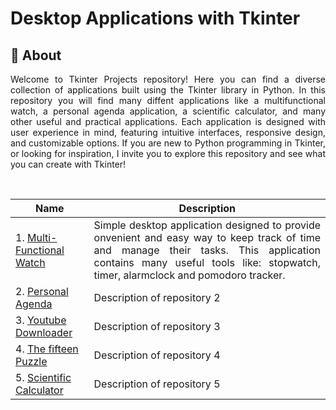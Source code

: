 # Desktop Applications with Tkinter
## 📄 About 

<p align = 'justify'>
Welcome to Tkinter Projects repository! Here you can find a diverse collection of applications built using the Tkinter library in Python. In this repository you will find many diffent applications like a multifunctional watch, a personal agenda application, a scientific calculator, and many other useful and practical applications. Each application is designed with user experience in mind, featuring intuitive interfaces, responsive design, and customizable options. If you are new to Python programming in Tkinter, or looking for inspiration, I invite you to explore this repository and see what you can create with Tkinter!
</p>

<br>

<div align='center'>
<table>
	<thead>
		<tr>
			<th>Name</th>
			<th>Description</th>
		</tr>
	</thead>
	<tbody>
		<tr>
			<td>1.
          			<a href="https://github.com/saulTejeda117/Tkinter-Projects/tree/main/projects/Multi-Fuctional-Watch">
            				Multi-Functional Watch
          			</a>
        		</td>
			<td align='justify'>
				Simple desktop application designed to provide onvenient and easy way to keep track of time and manage their tasks. This application contains many useful tools like: stopwatch, timer, alarmclock and pomodoro tracker.
        		</td>
			</tr>
			<tr>
				<td>2.
          <a href="https://github.com/saulTejeda117/Tkinter-Projects/tree/main/projects/Personal-Agenda">
            Personal Agenda
          </a>
        </td>
				<td>Description of repository 2</td>
			</tr>
			<tr>
				<td>3.
          <a href="https://github.com/saulTejeda117/Tkinter-Projects/tree/main/projects/YouTube-Downloader-main">
            Youtube Downloader
          </a>
        </td>
				<td>Description of repository 3</td>
			</tr>
			<!-- Add more rows as needed -->
      <tr>
				<td>4.
          <a href="https://github.com/saulTejeda117/Tkinter-Projects/tree/main/projects/Numeric-Puzzle">
            The fifteen Puzzle
          </a>
        </td>
				<td>Description of repository 4</td>
			</tr>
      <tr>
				<td>5.
          <a href="https://github.com/saulTejeda117/Tkinter-Projects/tree/main/projects/Scientific-Calculator">
            Scientific Calculator
          </a>
        </td>
				<td>Description of repository 5</td>
			</tr>
		</tbody>
	</table>
 </div>
